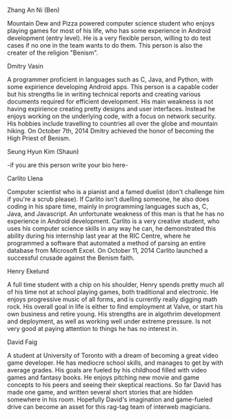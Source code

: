 Zhang An Ni (Ben)

Mountain Dew and Pizza powered computer science student who enjoys playing games for most of his life,
who has some experience in Android development (entry level).
He is a very flexible person, willing to do test cases if no one in the team wants to do them.
This person is also the creater of the religion "Benism".

Dmitry Vasin

A programmer proficient in languages such as C, Java, and Python, with some expirience developing Android apps. 
This person is a capable coder but his strengths lie in writing technical reports and creating various documents required for efficient development.  His main weakness is not having expirience creating pretty designs and user interfaces. Instead he enjoys working on the underlying code, with a focus on network security. His hobbies include travelling to countries all over the globe and mountain hiking. On October 7th, 2014 Dmitry achieved the honor of becoming the High Priest of Benism.


Seung Hyun Kim (Shaun)

-if you are this person write your bio here-


Carlito Llena

Computer scientist who is a pianist and a famed duelist (don't challenge him if you're a scrub please).  If Carlito isn't duelling someone, he also does coding in his spare time, mainly in programming languages such as, C, Java, and Javascript. An unfortunate weakness of this man is that he has no experience in Android development. Carlito is a very creative student, who uses his computer science skills in any way he can, he demonstrated this ability during his internship last year at the RIC Centre, where he programmed a software that automated a method of parsing an entire database from Microsoft Excel.  On October 11, 2014 Carlito launched a successful crusade against the Benism faith.

Henry Ekelund

A full time student with a chip on his shoulder, Henry spends pretty much all of his time not at school playing games, both traditional and electronic. He enjoys progressive music of all forms, and is currently really digging math rock. His overall goal in life is either to find employment at Valve, or start his own business and retire young. His strengths are in algothrim development and deployment, as well as working well under extreme pressure. Is not very good at paying attention to things he has no interest in.


David Faig

A student at University of Toronto with a dream of becoming a great video game developer. He has mediocre school skills, and manages to get by with average grades. His goals are fueled by his childhood filled with video games and fantasy books. He enjoys pitching new movie and game concepts to his peers and seeing their skeptical reactions.  So far David has made one game, and written several short stories that are hidden somewhere in his room. Hopefully David's imagination and game-fueled drive can become an asset for this rag-tag team of interweb magicians.
